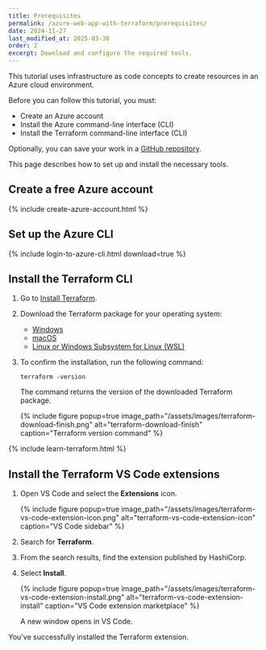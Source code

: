 ```yaml
---
title: Prerequisites
permalink: /azure-web-app-with-terraform/prerequisites/
date: 2024-11-27
last_modified_at: 2025-03-30
order: 2
excerpt: Download and configure the required tools.
---
```


This tutorial uses infrastructure as code concepts to create resources in an Azure cloud environment.

Before you can follow this tutorial, you must:

- Create an Azure account
- Install the Azure command-line interface (CLI)
- Install the Terraform command-line interface (CLI)

Optionally, you can save your work in a [GitHub repository](https://github.com/).

This page describes how to set up and install the necessary tools.

## Create a free Azure account

{% include create-azure-account.html %}

## Set up the Azure CLI

{% include login-to-azure-cli.html download=true %}

## Install the Terraform CLI

1. Go to [Install Terraform](https://developer.hashicorp.com/terraform/install).
1. Download the Terraform package for your operating system:

    - [Windows](https://developer.hashicorp.com/terraform/install#windows)
    - [macOS](https://developer.hashicorp.com/terraform/install#darwin)
    - [Linux or Windows Subsystem for Linux (WSL)](https://developer.hashicorp.com/terraform/install#linux)

1. To confirm the installation, run the following command:

    ```console
    terraform -version
    ```

    The command returns the version of the downloaded Terraform package.

    {%
      include figure
      popup=true
      image_path="/assets/images/terraform-download-finish.png"
      alt="terraform-download-finish"
      caption="Terraform version command"
    %}

{% include learn-terraform.html %}

## Install the Terraform VS Code extensions

1. Open VS Code and select the **Extensions** icon.

    {% include figure
      popup=true
      image_path="/assets/images/terraform-vs-code-extension-icon.png"
      alt="terraform-vs-code-extension-icon"
      caption="VS Code sidebar"
    %}

1. Search for **Terraform**.
1. From the search results, find the extension published by HashiCorp.
1. Select **Install**.

    {% include figure
      popup=true
      image_path="/assets/images/terraform-vs-code-extension-install.png"
      alt="terraform-vs-code-extension-install"
      caption="VS Code extension marketplace"
    %}

    A new window opens in VS Code.

You've successfully installed the Terraform extension.

